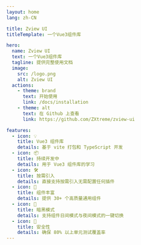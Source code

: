 ```yaml
---
layout: home
lang: zh-CN

title: Zview UI
titleTemplate: 一个Vue3组件库

hero:
  name: Zview UI
  text: 一个Vue3组件库
  tagline: 提供完整使用文档
  image:
    src: /logo.png
    alt: Zview UI
  actions:
    - theme: brand
      text: 开始使用
      link: /docs/installation
    - theme: alt
      text: 在 Github 上查看
      link: https://github.com/ZXtreme/zview-ui

features:
  - icon: 💡
    title: Vue3 组件库
    details: 基于 vite 打包和 TypeScript 开发
  - icon: 📦
    title: 持续开发中
    details: 用于 Vue3 组件库的学习
  - icon: 🛠️
    title: 按需引入
    details: 直接支持按需引入无需配置任何插件
  - icon: 🚀
    title: 组件丰富
    details: 提供 30+ 个高质量通用组件
  - icon: 🌃
    title: 暗黑模式
    details: 支持组件日间模式与夜间模式的一键切换
  - icon: 🔐
    title: 安全性
    details: 确保 80% 以上单元测试覆盖率
---
```

